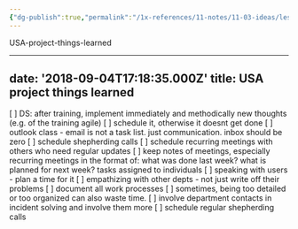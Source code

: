 ```yaml
---
{"dg-publish":true,"permalink":"/1x-references/11-notes/11-03-ideas/lessons-learned-from-1-year-in-usa/","title":"Lessons Learned from 1 year in USA","created":"2022-12-20T00:10:20.000+03:00","updated":"2024-02-14T20:18:28.307+03:00"}
---
```




USA-project-things-learned

---
date: '2018-09-04T17:18:35.000Z'
title: USA project things learned
---

[ ] DS: after training, implement immediately and methodically new thoughts (e.g. of the training agile)
[ ] schedule it, otherwise it doesnt get done
[ ] outlook class - email is not a task list. just communication. inbox should be zero
[ ] schedule shepherding calls
[ ] schedule recurring meetings with others who need regular updates
[ ] keep notes of meetings, especially recurring meetings in the format of: what was done last week? what is planned for next week? tasks assigned to individuals
[ ] speaking with users - plan a time for it
[ ] empathizing with other depts - not just write off their problems
[ ] document all work processes
[ ] sometimes, being too detailed or too organized can also waste time.
[ ] involve department contacts in incident solving and involve them more
[ ] schedule regular shepherding calls